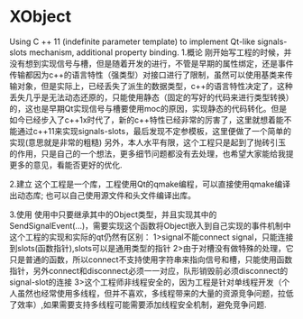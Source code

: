 # XObject
Using C ++ 11 (indefinite parameter template) to implement Qt-like signals-slots mechanism, additional property binding.
1.概论
  刚开始写工程的时候，并没有想到实现信号与槽，但是随着开发的进行，不管是早期的属性绑定，还是事件传输都因为c++的语言特性（强类型）对接口进行了限制，虽然可以使用基类来传输对象，但是实际上，已经丢失了派生的数据类型，c++的语言特性决定了，这种丢失几乎是无法动态还原的，只能使用静态（固定的写好的代码来进行类型转换）的，这也是早期Qt实现信号与槽要使用moc的原因，实现静态的代码转化。但是如今已经步入了c++1x时代了，新的c++特性已经非常的厉害了，这里就想着能不能通过c++11来实现signals-slots，最后发现不定参模板，这里便做了一个简单的实现(意思就是非常的粗糙)
  另外，本人水平有限，这个工程只是起到了抛砖引玉的作用，只是自己的一个想法，更多细节问题都没有去处理，也希望大家能给我提更多的意见，看能否更好的优化.
  
2.建立
  这个工程是一个库，工程使用Qt的qmake编程，可以直接使用qmake编译出动态库;
  也可以自己使用源文件和头文件编译出库。
  
3.使用
  使用中只要继承其中的Object类型，并且实现其中的SendSignalEvent(...)，需要实现这个函数将Object嵌入到自己实现的事件机制中
  这个工程的实现和实际的qt仍然有区别：
  1>signal不能connect signal，只能连接到slots(函数指针),slots可以是通用类型的指针
  2>由于对槽没有做特殊的处理，它只是普通的函数，所以connect不支持使用字符串来指向信号和槽，只能使用函数指针，另外connect和disconnect必须一一对应，队形销毁前必须disconnect的signal-slot的连接
  3>这个工程师非线程安全的，因为工程是针对单线程开发（个人虽然也经常使用多线程，但并不喜欢，多线程带来的大量的资源竞争问题，拉低了效率）,如果需要支持多线程可能需要添加线程安全机制，避免竞争问题.

